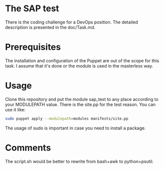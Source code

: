 # The SAP test
There is the coding challenge for a DevOps position. The detailed description
is presented in the doc/Task.md.

# Prerequisites
The installation and configuration of the Puppet are out of the scope for this
task. I assume that it's done or the module is used in the masterless way.

# Usage
Clone this repository and put the module sap_test to any place according to
your MODULEPATH value. There is the site.pp for the test reason. You can use it
like:
~~~bash
sudo puppet apply --modulepath=modules manifests/site.pp
~~~

The usage of sudo is important in case you need to install a package.

# Comments
The script.sh would be better to rewrite from bash+awk to python+psutil.
